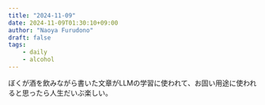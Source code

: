 ```yaml
---
title: "2024-11-09"
date: 2024-11-09T01:30:10+09:00
author: "Naoya Furudono"
draft: false
tags:
    - daily
    - alcohol
---
```


ぼくが酒を飲みながら書いた文章がLLMの学習に使われて、お固い用途に使われると思ったら人生だいぶ楽しい。
